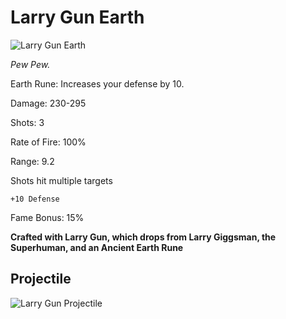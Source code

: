 # Larry Gun Earth 

![Larry Gun Earth](https://vwiki.valorserver.com/api/item/picture/Larry%20Gun%20Earth)  

<i> Pew Pew. </i>

Earth Rune: Increases your defense by 10.

Damage: 230-295  

Shots: 3 

Rate of Fire: 100%  

Range: 9.2  

Shots hit multiple targets  

    +10 Defense

Fame Bonus: 15%  

**Crafted with Larry Gun, which drops from Larry Giggsman, the Superhuman, and an Ancient Earth Rune**

## Projectile 

![Larry Gun Projectile](https://cdn.discordapp.com/attachments/948363279783309403/948382060266004480/unknown.png)
